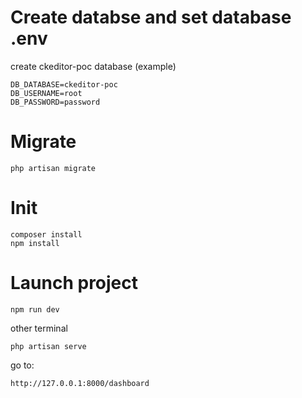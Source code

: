 # Create databse and set database .env

create ckeditor-poc database (example)

```
DB_DATABASE=ckeditor-poc
DB_USERNAME=root
DB_PASSWORD=password
```

# Migrate

```
php artisan migrate
```

# Init

```
composer install
npm install
```

# Launch project

```
npm run dev
```

other terminal

```
php artisan serve
```

go to:

```
http://127.0.0.1:8000/dashboard
```

